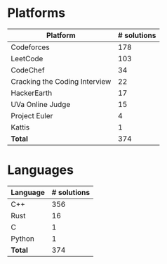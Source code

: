 # Platforms
Platform | # solutions
-------- | -----------
Codeforces | 178
LeetCode | 103
CodeChef | 34
Cracking the Coding Interview | 22
HackerEarth | 17
UVa Online Judge | 15
Project Euler | 4
Kattis | 1
**Total** | 374

# Languages
Language | # solutions
-------- | -----------
C++ | 356
Rust | 16
C | 1
Python | 1
**Total** | 374

